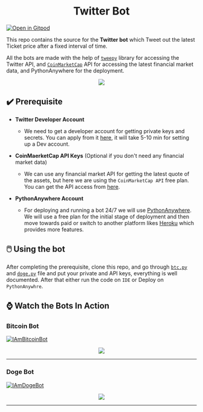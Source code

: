 <h1 align ="center">Twitter Bot</h1>

[![Open in Gitpod](https://gitpod.io/button/open-in-gitpod.svg)](https://gitpod.io/#https://github.com/Pradumnasaraf/Twitter_Bot.git)

This repo contains the source for the **Twitter bot** which Tweet out the latest Ticket price after a fixed interval of time. 

All the bots are made with the help of [`tweepy`](https://github.com/tweepy/tweepy) library for accessing the Twitter API, and [`CoinMarketCap`](https://coinmarketcap.com/api/documentation/v1/) API for accessing the latest financial market data, and PythonAnywhere for the deployment.

<p align="center"><img src="https://user-images.githubusercontent.com/51878265/150635263-e2c0e19b-2dcb-434c-a2a1-39a5f79e40d2.png"></p>

## ✔️ Prerequisite

- **Twitter Developer Account**
  - We need to get a developer account for getting private keys and secrets. You can apply from it [here](https://developer.twitter.com/en/portal/petition/essential/basic-info), it will take 5-10 min for setting up a Dev account.

- **CoinMaerketCap API Keys** (Optional if you don't need any financial market data)
  - We can use any financial market API for getting the latest quote of the assets, but here we are using the `CoinMarketCap API` free plan. You can get the API access from [here](https://coinmarketcap.com/api/).

- **PythonAnywhere Account**
  - For deploying and running a bot 24/7 we will use [PythonAnywhere](https://www.pythonanywhere.com/). We will use a free plan for the initial stage of deployment and then move towards paid or switch to another platform likes [Heroku](https://www.heroku.com/) which provides more features.

## 🖱️ Using the bot

After completing the prerequisite, clone this repo, and go through [`btc.py`](btc.py) and [`doge.py`](doge.py) file and put your private and API keys, everything is well documented. After that either run the code on `IDE` or Deploy on `PythonAnywhre`.

## ⌚ Watch the Bots In Action

### Bitcoin Bot

<p align="left"> <a href="https://twitter.com/IAmBitcoinBot" target="blank"><img src="https://img.shields.io/twitter/follow/IAmBitcoinBot?logo=twitter&style=for-the-badge" alt="IAmBitcoinBot" /></a></p>

<p align="center"><img src="https://user-images.githubusercontent.com/51878265/150648879-223ffd02-37dc-42ba-97bc-3ebbceb74221.png"></p>

---

### Doge Bot

<p align="left"> <a href="https://twitter.com/IAmDogeBot" target="blank"><img src="https://img.shields.io/twitter/follow/IAmDogeBot?logo=twitter&style=for-the-badge" alt="IAmDogeBot" /></a></p>

<p align="center"><img src="https://user-images.githubusercontent.com/51878265/150648880-a8e08131-7148-491c-bb9d-e164e2cc6c54.png"></p>

---

